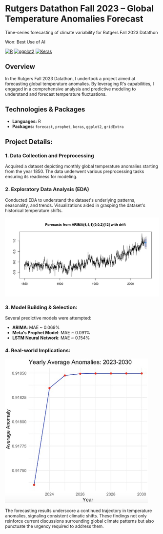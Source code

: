# Rutgers Datathon Fall 2023 – Global Temperature Anomalies Forecast
Time-series forecasting of climate variability for Rutgers Fall 2023 Datathon

Won: Best Use of AI

[![R](https://img.shields.io/badge/R-Statistical%20Computing-blue)](https://www.r-project.org/)
[![ggplot2](https://img.shields.io/badge/ggplot2-Data%20Visualization-red)](https://ggplot2.tidyverse.org/)
[![Keras](https://img.shields.io/badge/Keras-Deep%20Learning-purple)](https://keras.io/)

## Overview
In the Rutgers Fall 2023 Datathon, I undertook a project aimed at forecasting global temperature anomalies. By leveraging R's capabilities, I engaged in a comprehensive analysis and predictive modeling to understand and forecast temperature fluctuations.



## Technologies & Packages
- **Languages:** R
- **Packages:** `forecast`, `prophet`, `keras`, `ggplot2`, `gridExtra`

## Project Details:

### 1. Data Collection and Preprocessing
Acquired a dataset depicting monthly global temperature anomalies starting from the year 1850. The data underwent various preprocessing tasks ensuring its readiness for modeling.

### 2. Exploratory Data Analysis (EDA)
Conducted EDA to understand the dataset's underlying patterns, seasonality, and trends. Visualizations aided in grasping the dataset's historical temperature shifts.

![Image Alt Text](/ArimaForecast.jpg)

### 3. Model Building & Selection:
Several predictive models were attempted:
- **ARIMA**: MAE ~ 0.069%
- **Meta's Prophet Model**: MAE ~ 0.091% 
- **LSTM Neural Network**: MAE ~ 0.154% 

### 4. Real-world Implications:

![Image Alt Text](/AnomalyForecast.jpg)

The forecasting results underscore a continued trajectory in temperature anomalies, signaling consistent climatic shifts. These findings not only reinforce current discussions surrounding global climate patterns but also punctuate the urgency required to address them.
